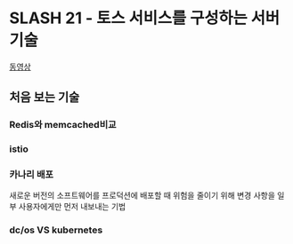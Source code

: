 # SLASH 21 - 토스 서비스를 구성하는 서버 기술

[동영상](https://www.youtube.com/watch?v=YBXFRSAXScs&list=PL1DJtS1Hv1PiGXmgruP1_gM2TSvQiOsFL&index=24)

## 처음 보는 기술

### Redis와 memcached비교

### istio

### 카나리 배포
새로운 버전의 소프트웨어를 프로덕션에 배포할 때 위험을 줄이기 위해 변경 사항을 일부 사용자에게만 먼저 내보내는 기법
### dc/os VS kubernetes 